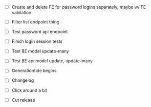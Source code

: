 - [ ] Create and delete FE for password logins separately, maybe w/ FE validation
- [ ] Filter list endpoint thing
- [ ] Test password api endpoint
- [ ] Finish login session tests
- [ ] Test BE model update-many
- [ ] Test BE api model update, update-many

- [ ] Generationtide begins

- [ ] Changelog
- [ ] Click around a bit
- [ ] Cut release
